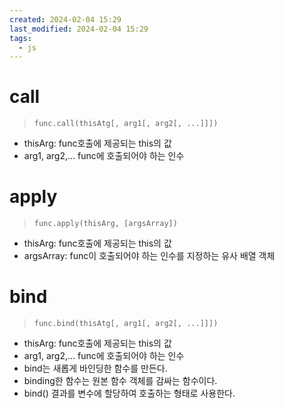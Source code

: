 ```yaml
---
created: 2024-02-04 15:29
last_modified: 2024-02-04 15:29
tags:
  - js
---
```

# call
>	`func.call(thisAtg[, arg1[, arg2[, ...]]])`

- thisArg:  func호출에 제공되는 this의 값
- arg1, arg2,... func에 호출되어야 하는 인수
# apply
> `func.apply(thisArg, [argsArray])`

- thisArg:  func호출에 제공되는 this의 값
- argsArray: func이 호출되어야 하는 인수를 지정하는 유사 배열 객체
# bind
> `func.bind(thisAtg[, arg1[, arg2[, ...]]])`
- thisArg:  func호출에 제공되는 this의 값
- arg1, arg2,... func에 호출되어야 하는 인수
- bind는 새롭게 바인딩한 함수를 만든다.
- binding한 함수는 원본 함수 객체를 감싸는 함수이다.
- bind() 결과를 변수에 할당하여 호출하는 형태로 사용한다.